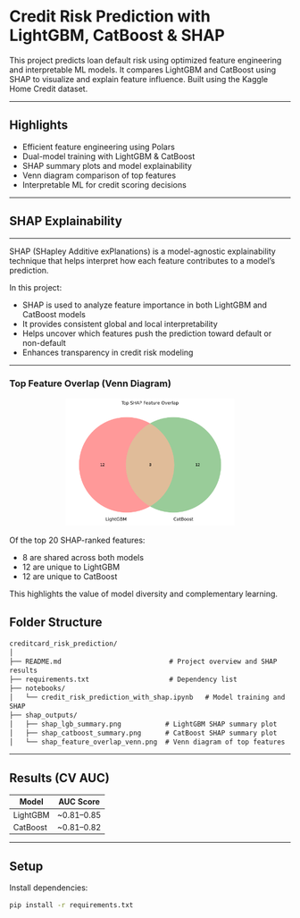 # Credit Risk Prediction with LightGBM, CatBoost & SHAP

This project predicts loan default risk using optimized feature engineering and interpretable ML models. It compares LightGBM and CatBoost using SHAP to visualize and explain feature influence. Built using the Kaggle Home Credit dataset.

---

## Highlights

- Efficient feature engineering using Polars
- Dual-model training with LightGBM & CatBoost
- SHAP summary plots and model explainability
- Venn diagram comparison of top features
- Interpretable ML for credit scoring decisions

---

## SHAP Explainability

---

SHAP (SHapley Additive exPlanations) is a model-agnostic explainability technique that helps interpret how each feature contributes to a model’s prediction.

In this project:
- SHAP is used to analyze feature importance in both LightGBM and CatBoost models
- It provides consistent global and local interpretability
- Helps uncover which features push the prediction toward default or non-default
- Enhances transparency in credit risk modeling

---

### Top Feature Overlap (Venn Diagram)

<p align="center">
  <img src="shap_outputs/shap_feature_overlap_venn.png" width="60%">
</p>

Of the top 20 SHAP-ranked features:
- 8 are shared across both models
- 12 are unique to LightGBM
- 12 are unique to CatBoost  

This highlights the value of model diversity and complementary learning.

## Folder Structure

```
creditcard_risk_prediction/
│
├── README.md                           # Project overview and SHAP results
├── requirements.txt                    # Dependency list
├── notebooks/
│   └── credit_risk_prediction_with_shap.ipynb   # Model training and SHAP
├── shap_outputs/
│   ├── shap_lgb_summary.png           # LightGBM SHAP summary plot
│   ├── shap_catboost_summary.png      # CatBoost SHAP summary plot
│   └── shap_feature_overlap_venn.png  # Venn diagram of top features
```


---

## Results (CV AUC)

| Model     | AUC Score     |
|-----------|---------------|
| LightGBM  | ~0.81–0.85    |
| CatBoost  | ~0.81–0.82    |

---

## Setup

Install dependencies:

```bash
pip install -r requirements.txt
